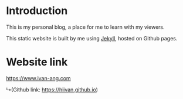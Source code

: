 # Introduction
This is my personal blog, a place for me to learn with my viewers.

This static website is built by me using [Jekyll](https://jekyllrb.com/), hosted on Github pages.

# Website link
https://www.ivan-ang.com 

  ↳(Github link: https://hiivan.github.io)
